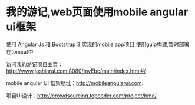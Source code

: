 # 我的游记,web页面使用mobile angular ui框架

使用 Angular Js 和 Bootstrap 3 实现的mobile app项目,使用gulp构建,暂时部署在tomcat中

访问我的游记项目主页： http://www.joshinrai.com:8080/myEbc/main/index.html#/

mobile angular UI 框架地址：http://mobileangularui.com.

项目UI设计：http://crowdsourcing.topcoder.com/project/bmc/
